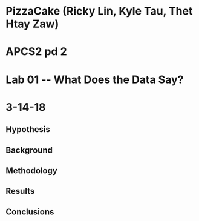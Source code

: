 # PizzaCake (Ricky Lin, Kyle Tau, Thet Htay Zaw)
# APCS2 pd 2
# Lab 01 -- What Does the Data Say? 
# 3-14-18

## Hypothesis ##

## Background ##

## Methodology ##

## Results ## 

## Conclusions ##
